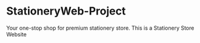 # StationeryWeb-Project
Your one-stop shop for premium stationery store. This is  a Stationery Store Website
